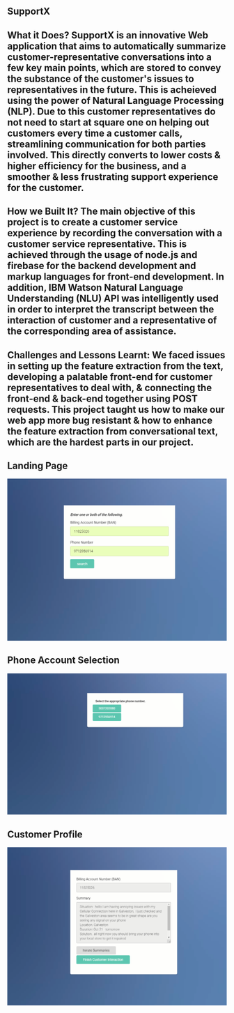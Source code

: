 SupportX
---------
What it Does?
  SupportX is an innovative Web application that aims to automatically summarize customer-representative conversations into a few key main points, which are stored to convey the substance of the customer's issues to representatives in the future. This is acheieved using the power of Natural Language Processing (NLP). Due to this customer representatives do not need to start at square one on helping out customers every time a customer calls, streamlining communication for both parties involved. This directly converts to lower costs & higher efficiency for the business, and a smoother & less frustrating support experience for the customer.
---------
How we Built It?
  The main objective of this project is to create a customer service experience by recording the conversation with a customer service representative. This is achieved through the usage of node.js and firebase for the backend development and markup languages for front-end development. In addition, IBM Watson Natural Language Understanding (NLU) API was intelligently used in order to interpret the transcript between the interaction of customer and a representative of the corresponding area of assistance. 
---------
Challenges and Lessons Learnt:
  We faced issues in setting up the feature extraction from the text, developing a palatable front-end for customer representatives to deal with, & connecting the front-end & back-end together using POST requests. This project taught us how to make our web app more bug resistant & how to enhance the feature extraction from conversational text, which are the hardest parts in our project.
---------
Landing Page
---
![Alt text](images/landing-page.png?raw=true "Title")


Phone Account Selection
---
![Alt text](images/number-select.png?raw=true "Title")

Customer Profile
---
![Alt text](images/customer-profile.png?raw=true "Title")
